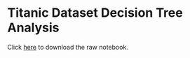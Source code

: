 # Titanic Dataset Decision Tree Analysis

Click [here](https://github.com/your-username/your-repository/raw/main/decision_tree_titanic_analysis.ipynb) to download the raw notebook.

